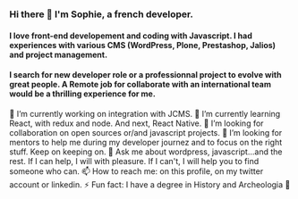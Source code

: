 ### Hi there 👋 I'm Sophie, a french developer. 

#### I love front-end developement and coding with Javascript. I had experiences with various CMS (WordPress, Plone, Prestashop, Jalios) and project management.
#### I search for new developer role or a professionnal project to evolve with great people. A Remote job for collaborate with an international team would be a thrilling experience for me.

🔭 I’m currently working on integration with JCMS. 
🌱 I’m currently learning React, with redux and node. And next, React Native.
👯 I’m looking for collaboration on open sources or/and javascript projects.
🤔 I’m looking for mentors to help me during my developer journez and to focus on the right stuff. Keep on keeping on.
💬 Ask me about wordpress, javascript...and the rest. If I can help, I will with pleasure. If I can't, I will help you to find someone who can.
📫 How to reach me: on this profile, on my twitter account or linkedin.
⚡ Fun fact: I have a degree in History and Archeologia 🤠 




